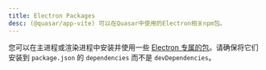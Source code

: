 ```yaml
---
title: Electron Packages
desc: (@quasar/app-vite) 可以在Quasar中使用的Electron相关npm包。
---
```


您可以在主进程或渲染进程中安装并使用一些 [Electron 专属的包](https://electronjs.org/userland/most_downloaded_packages)。请确保将它们安装到 `package.json` 的 `dependencies` 而不是 `devDependencies`。
